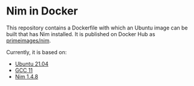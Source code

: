 # Nim in Docker

This repository contains a Dockerfile with which an Ubuntu image can be built that has Nim installed. 
It is published on Docker Hub as [primeimages/nim](https://hub.docker.com/r/primeimages/nim).

Currently, it is based on:
* [Ubuntu 21.04](https://releases.ubuntu.com/21.04/)
* [GCC 11](https://gcc.gnu.org/gcc-11/)
* [Nim 1.4.8](https://nim-lang.org/)
